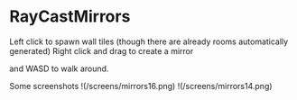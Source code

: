 RayCastMirrors
==============

Left click to spawn wall tiles (though there are already rooms automatically generated)
Right click and drag to create a mirror

and WASD to walk around.

Some screenshots
!(/screens/mirrors16.png)
!(/screens/mirrors14.png)

